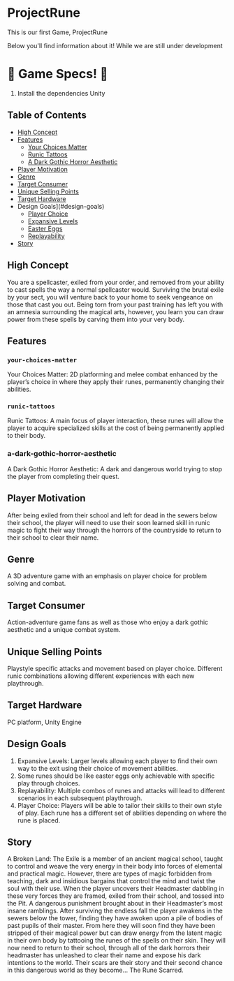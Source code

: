 # ProjectRune

This is our first Game, ProjectRune

Below you'll find information about it!
While we are still under development 

# 🔴 Game Specs! 🔴

1) Install the dependencies
Unity

## Table of Contents

* [High Concept](#high-concept)
* [Features](#features)
  * [Your Choices Matter](#your-choices-matter)
  * [Runic Tattoos](#runic-tattoos)
  * [A Dark Gothic Horror Aesthetic](#a-dark-gothic-horror-aesthetic)
* [Player Motivation](#player-motivation)
* [Genre](#genre)
* [Target Consumer](#target-consumer)
* [Unique Selling Points](#unique-selling-points)
* [Target Hardware](#target-hardware)
* Design Goals](#design-goals)
    * [Player Choice](#player-choice)
    * [Expansive Levels](#expansive-levels)
    * [Easter Eggs](#easter-eggs)
    * [Replayability](#replayability)
* [Story](#Story)

## High Concept

You are a spellcaster, exiled from your order, and removed from your ability to cast spells the way a normal spellcaster would. Surviving the brutal exile by your sect, you will venture back to your home to seek vengeance on those that cast you out. Being torn from your past training has left you with an amnesia surrounding the magical arts, however,  you learn you can draw power from these spells by carving them into your very body.

## Features

### `your-choices-matter`
Your Choices Matter: 2D platforming and melee combat enhanced by the player’s choice in where they apply their runes, permanently changing their abilities.

### `runic-tattoos`
Runic Tattoos: A main focus of player interaction, these runes will allow the player to acquire specialized skills at the cost of being permanently applied to their body.

### a-dark-gothic-horror-aesthetic
A Dark Gothic Horror Aesthetic: A dark and dangerous world trying to stop the player from completing their quest.

## Player Motivation

After being exiled from their school and left for dead in the sewers below their school, the player will need to use their soon learned skill in runic magic to fight their way through the horrors of the countryside to return to their school to clear their name.

## Genre

A 3D adventure game with an emphasis on player choice for problem solving and combat.

## Target Consumer

Action-adventure game fans as well as those who enjoy a dark gothic aesthetic and a unique combat system.

## Unique Selling Points

Playstyle specific attacks and movement based on player choice.
Different runic combinations allowing different experiences with each new playthrough.


## Target Hardware

PC platform, Unity Engine

## Design Goals

1. Expansive Levels: Larger levels allowing each player to find their own way to the exit using their choice of movement abilities.
2. Some runes should be like easter eggs only achievable with specific play through choices.
3. Replayability: Multiple combos of runes and attacks will lead to different scenarios in each subsequent playthrough.
4. Player Choice: Players will be able to tailor their skills to their own style of play. Each rune has a different set of abilities depending on where the rune is placed.

## Story

A Broken Land: The Exile is a member of an ancient magical school, taught to control and weave the very energy in their body into forces of elemental and practical magic. However, there are types of magic forbidden from teaching, dark and insidious bargains that control the mind and twist the soul with their use. When the player uncovers their Headmaster dabbling in these very forces they are framed, exiled from their school, and tossed into the Pit. A dangerous punishment brought about in their Headmaster’s most insane ramblings. After surviving the endless fall the player awakens in the sewers below the tower, finding they have awoken upon a pile of bodies of past pupils of their master. From here they will soon find they have been stripped of their magical power but can draw energy from the latent magic in their own body by tattooing the runes of the spells on their skin. They will now need to return to their school, through all of the dark horrors their headmaster has unleashed to clear their name and expose his dark intentions to the world. Their scars are their story and their second chance in this dangerous world as they become… The Rune Scarred.